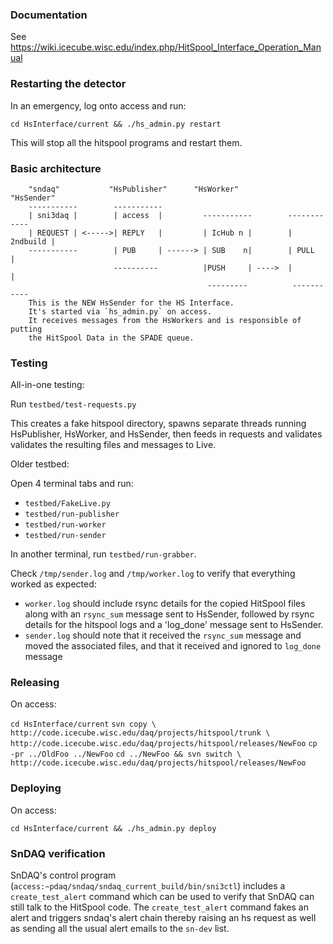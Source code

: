 ### Documentation

See https://wiki.icecube.wisc.edu/index.php/HitSpool_Interface_Operation_Manual

### Restarting the detector

In an emergency, log onto access and run:

`cd HsInterface/current && ./hs_admin.py restart`

This will stop all the hitspool programs and restart them.

### Basic architecture

```
    "sndaq"           "HsPublisher"      "HsWorker"           "HsSender"
    -----------        -----------
    | sni3daq |        | access  |         -----------        ------------
    | REQUEST | <----->| REPLY   |         | IcHub n |        | 2ndbuild |
    -----------        | PUB     | ------> | SUB    n|        | PULL     |
                       ----------          |PUSH     | ---->  |          |
                                            ---------          -----------
    This is the NEW HsSender for the HS Interface.
    It's started via `hs_admin.py` on access.
    It receives messages from the HsWorkers and is responsible of putting
    the HitSpool Data in the SPADE queue.
```

### Testing

All-in-one testing:

Run `testbed/test-requests.py`

This creates a fake hitspool directory, spawns separate threads running
HsPublisher, HsWorker, and HsSender, then feeds in requests and validates
validates the resulting files and messages to Live.

Older testbed:

Open 4 terminal tabs and run:

* `testbed/FakeLive.py`
* `testbed/run-publisher`
* `testbed/run-worker`
* `testbed/run-sender`

In another terminal, run `testbed/run-grabber`.

Check `/tmp/sender.log` and `/tmp/worker.log` to verify that everything worked
as expected:
* `worker.log` should include rsync details for the copied HitSpool files
  along with an `rsync_sum` message sent to HsSender, followed by rsync details
  for the hitspool logs and a 'log_done' message sent to HsSender.
* `sender.log` should note that it received the `rsync_sum` message and moved
  the associated files, and that it received and ignored to `log_done` message

### Releasing

On access:

`cd HsInterface/current`
`svn copy \
 http://code.icecube.wisc.edu/daq/projects/hitspool/trunk \
 http://code.icecube.wisc.edu/daq/projects/hitspool/releases/NewFoo`
`cp -pr ../OldFoo ../NewFoo`
`cd ../NewFoo && svn switch \
 http://code.icecube.wisc.edu/daq/projects/hitspool/releases/NewFoo`

### Deploying

On access:

`cd HsInterface/current && ./hs_admin.py deploy`

### SnDAQ verification

SnDAQ's control program (`access:~pdaq/sndaq/sndaq_current_build/bin/sni3ctl`)
includes a `create_test_alert` command which can be used to verify that SnDAQ
can still talk to the HitSpool code.  The `create_test_alert` command fakes an
alert and triggers sndaq's alert chain thereby raising an hs request as well
as sending all the usual alert emails to the `sn-dev` list.
